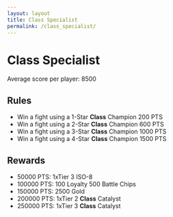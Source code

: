 ```yaml
---
layout: layout
title: Class Specialist
permalink: /class_specialist/
---
```


# Class Specialist
Average score per player: 8500

## Rules
- Win a fight using a 1-Star **Class** Champion 200 PTS
- Win a fight using a 2-Star **Class** Champion 600 PTS
- Win a fight using a 3-Star **Class** Champion 1000 PTS
- Win a fight using a 4-Star **Class** Champion 1500 PTS

## Rewards
- 50000 PTS: 1xTier 3 ISO-8
- 100000 PTS: 100 Loyalty 500 Battle Chips
- 150000 PTS: 2500 Gold
- 200000 PTS: 1xTier 2 **Class** Catalyst
- 250000 PTS: 1xTier 3 **Class** Catalyst